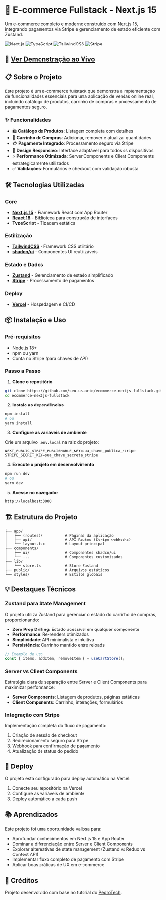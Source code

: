 # 🛒 E-commerce Fullstack - Next.js 15

Um e-commerce completo e moderno construído com Next.js 15, integrando pagamentos via Stripe e gerenciamento de estado eficiente com Zustand.

![Next.js](https://img.shields.io/badge/Next.js-15-black?style=for-the-badge&logo=next.js)
![TypeScript](https://img.shields.io/badge/TypeScript-007ACC?style=for-the-badge&logo=typescript&logoColor=white)
![TailwindCSS](https://img.shields.io/badge/Tailwind-38B2AC?style=for-the-badge&logo=tailwind-css&logoColor=white)
![Stripe](https://img.shields.io/badge/Stripe-008CDD?style=for-the-badge&logo=stripe&logoColor=white)

## 🚀 [Ver Demonstração ao Vivo](https://ecommerce-nextjs-fullstack-nine.vercel.app/)

## 📋 Sobre o Projeto

Este projeto é um e-commerce fullstack que demonstra a implementação de funcionalidades essenciais para uma aplicação de vendas online real, incluindo catálogo de produtos, carrinho de compras e processamento de pagamentos seguro.

### ✨ Funcionalidades

- 🛍️ **Catálogo de Produtos**: Listagem completa com detalhes
- 🛒 **Carrinho de Compras**: Adicionar, remover e atualizar quantidades
- 💳 **Pagamento Integrado**: Processamento seguro via Stripe
- 📱 **Design Responsivo**: Interface adaptável para todos os dispositivos
- ⚡ **Performance Otimizada**: Server Components e Client Components estrategicamente utilizados
- ✅ **Validações**: Formulários e checkout com validação robusta

## 🛠️ Tecnologias Utilizadas

### Core
- **[Next.js 15](https://nextjs.org/)** - Framework React com App Router
- **[React 18](https://react.dev/)** - Biblioteca para construção de interfaces
- **[TypeScript](https://www.typescriptlang.org/)** - Tipagem estática

### Estilização
- **[TailwindCSS](https://tailwindcss.com/)** - Framework CSS utilitário
- **[shadcn/ui](https://ui.shadcn.com/)** - Componentes UI reutilizáveis

### Estado e Dados
- **[Zustand](https://github.com/pmndrs/zustand)** - Gerenciamento de estado simplificado
- **[Stripe](https://stripe.com/)** - Processamento de pagamentos

### Deploy
- **[Vercel](https://vercel.com/)** - Hospedagem e CI/CD

## 📦 Instalação e Uso

### Pré-requisitos

- Node.js 18+ 
- npm ou yarn
- Conta no Stripe (para chaves de API)

### Passo a Passo

1. **Clone o repositório**
```bash
git clone https://github.com/seu-usuario/ecommerce-nextjs-fullstack.git
cd ecommerce-nextjs-fullstack
```

2. **Instale as dependências**
```bash
npm install
# ou
yarn install
```

3. **Configure as variáveis de ambiente**

Crie um arquivo `.env.local` na raiz do projeto:

```env
NEXT_PUBLIC_STRIPE_PUBLISHABLE_KEY=sua_chave_publica_stripe
STRIPE_SECRET_KEY=sua_chave_secreta_stripe
```

4. **Execute o projeto em desenvolvimento**
```bash
npm run dev
# ou
yarn dev
```

5. **Acesse no navegador**
```
http://localhost:3000
```

## 🏗️ Estrutura do Projeto

```
├── app/
│   ├── (routes)/          # Páginas da aplicação
│   ├── api/               # API Routes (Stripe webhooks)
│   └── layout.tsx         # Layout principal
├── components/
│   ├── ui/                # Componentes shadcn/ui
│   └── ...                # Componentes customizados
├── lib/
│   └── store.ts           # Store Zustand
├── public/                # Arquivos estáticos
└── styles/                # Estilos globais
```

## 💡 Destaques Técnicos

### Zustand para State Management

O projeto utiliza Zustand para gerenciar o estado do carrinho de compras, proporcionando:

- **Zero Prop Drilling**: Estado acessível em qualquer componente
- **Performance**: Re-renders otimizados
- **Simplicidade**: API minimalista e intuitiva
- **Persistência**: Carrinho mantido entre reloads

```typescript
// Exemplo de uso
const { items, addItem, removeItem } = useCartStore();
```

### Server vs Client Components

Estratégia clara de separação entre Server e Client Components para maximizar performance:

- **Server Components**: Listagem de produtos, páginas estáticas
- **Client Components**: Carrinho, interações, formulários

### Integração com Stripe

Implementação completa do fluxo de pagamento:

1. Criação de sessão de checkout
2. Redirecionamento seguro para Stripe
3. Webhook para confirmação de pagamento
4. Atualização de status do pedido

## 🚀 Deploy

O projeto está configurado para deploy automático na Vercel:

1. Conecte seu repositório na Vercel
2. Configure as variáveis de ambiente
3. Deploy automático a cada push

## 📚 Aprendizados

Este projeto foi uma oportunidade valiosa para:

- Aprofundar conhecimentos em Next.js 15 e App Router
- Dominar a diferenciação entre Server e Client Components
- Explorar alternativas de state management (Zustand vs Redux vs Context API)
- Implementar fluxo completo de pagamento com Stripe
- Aplicar boas práticas de UX em e-commerce

## 🙏 Créditos

Projeto desenvolvido com base no tutorial do [PedroTech](https://www.youtube.com/@PedroTechnologies).
